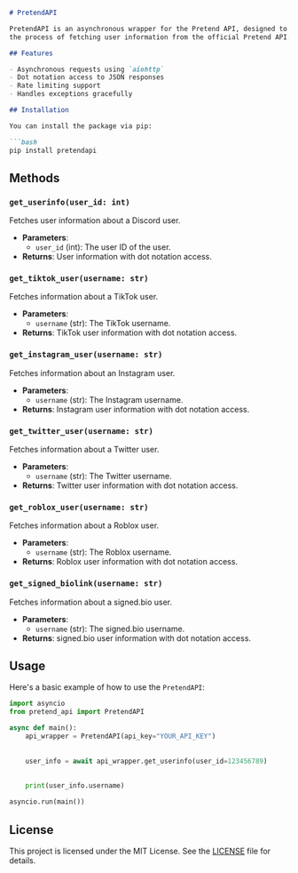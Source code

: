 ```markdown
# PretendAPI

PretendAPI is an asynchronous wrapper for the Pretend API, designed to simplify 
the process of fetching user information from the official Pretend API.

## Features

- Asynchronous requests using `aiohttp`
- Dot notation access to JSON responses
- Rate limiting support
- Handles exceptions gracefully

## Installation

You can install the package via pip:

```bash
pip install pretendapi
```

## Methods

### `get_userinfo(user_id: int)`
Fetches user information about a Discord user.

- **Parameters**: 
  - `user_id` (int): The user ID of the user.
- **Returns**: User information with dot notation access.

### `get_tiktok_user(username: str)`
Fetches information about a TikTok user.

- **Parameters**: 
  - `username` (str): The TikTok username.
- **Returns**: TikTok user information with dot notation access.

### `get_instagram_user(username: str)`
Fetches information about an Instagram user.

- **Parameters**: 
  - `username` (str): The Instagram username.
- **Returns**: Instagram user information with dot notation access.

### `get_twitter_user(username: str)`
Fetches information about a Twitter user.

- **Parameters**: 
  - `username` (str): The Twitter username.
- **Returns**: Twitter user information with dot notation access.

### `get_roblox_user(username: str)`
Fetches information about a Roblox user.

- **Parameters**: 
  - `username` (str): The Roblox username.
- **Returns**: Roblox user information with dot notation access.

### `get_signed_biolink(username: str)`
Fetches information about a signed.bio user.

- **Parameters**: 
  - `username` (str): The signed.bio username.
- **Returns**: signed.bio user information with dot notation access.

## Usage

Here's a basic example of how to use the `PretendAPI`:

```python
import asyncio
from pretend_api import PretendAPI

async def main():
    api_wrapper = PretendAPI(api_key="YOUR_API_KEY")
    
    
    user_info = await api_wrapper.get_userinfo(user_id=123456789)
    
    
    print(user_info.username)  

asyncio.run(main())
```



## License

This project is licensed under the MIT License. See the [LICENSE](LICENSE) file for details.
```